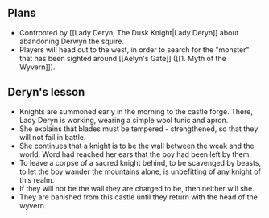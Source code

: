 ## Plans
- Confronted by [[Lady Deryn, The Dusk Knight|Lady Deryn]] about abandoning Derwyn the squire.
- Players will head out to the west, in order to search for the "monster" that has been sighted around [[Aelyn's Gate]] ([[1. Myth of the Wyvern]]).

## Deryn's lesson
- Knights are summoned early in the morning to the castle forge. There, Lady Deryn is working, wearing a simple wool tunic and apron.
- She explains that blades must be tempered - strengthened, so that they will not fail in battle.
- She continues that a knight is to be the wall between the weak and the world. Word had reached her ears that the boy had been left by them.
- To leave a corpse of a sacred knight behind, to be scavenged by beasts, to let the boy wander the mountains alone, is unbefitting of any knight of this realm.
- If they will not be the wall they are charged to be, then neither will she.
- They are banished from this castle until they return with the head of the wyvern.